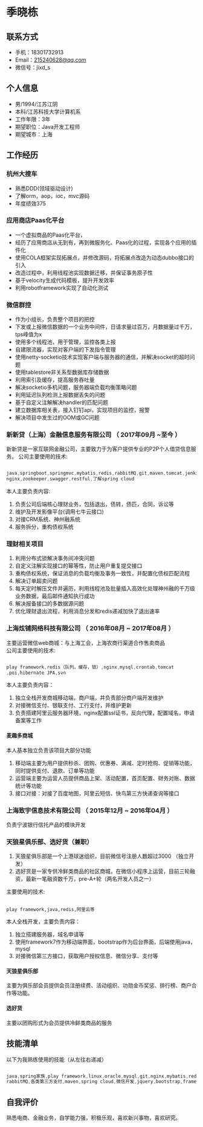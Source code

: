 # 季晓栋

## 联系方式

- 手机：18301732913
- Email：215240628@qq.com
- 微信号：jixd_s

## 个人信息

 - 男/1994/江苏江阴 
 - 本科/江苏科技大学计算机系 
 - 工作年限：3年
 - 期望职位：Java开发工程师
 - 期望城市：上海


## 工作经历

### 杭州大搜车
- 熟悉DDD(领域驱动设计)
- 了解orm，aop，ioc，mvc源码
- 年度绩效375


### 应用商店Paas化平台
- 一个虚拟商品的Paas化平台，
- 经历了应用商店从无到有，再到微服务化、Paas化的过程，实现各个应用的插件化
- 使用COLA框架实现拓展点，并修改源码，将拓展点改造为动态dubbo接口的引入
- 改造过程中，利用线程池实现数据迁移，并保证事务原子性
- 基于velocity生成代码模板，提升开发效率
- 利用robotframework实现了自动化测试



### 微信群控
- 作为小组长，负责整个项目的把控
- 下发或上报微信数据的一个业务中间件，日请求量过百万，月数据量过千万，tps峰值为x
- 使用多个线程池，用于管理，监控各类上报
- 自建限流器，实现对客户端的下发指令管理
- 使用netty-socketio技术实现客户端与服务器的通信，并解决socket的超时问题
- 使用tablestore非关系型数据库存储数据
- 利用索引及缓存，提高服务吞吐量
- 解决socketio多机问题，服务器端负载均衡策略问题
- 利用延迟队列检测上报数据丢失的问题
- 基于自定义注解解决handler的匹配问题
- 建立数据库相关表，接入钉钉api，实现项目的监控，报警
- 解决项目中发生过的OOM或GC问题



### 新新贷（上海）金融信息服务有限公司 （ 2017年09月 ~至今 ）
新新贷是一家互联网金融公司，主要致力于为客户提供专业的P2P个人借贷信息服务。 
公司主要使用的技术:
```java

java,springboot,springmvc,mybatis,redis,rabbitMQ,git,maven,tomcat,jenkins,
nginx,zookeeper,swagger,restful,了解spring cloud

```  

本人主要负责内容:

1. 负责公司后端核心理财业务，包括退出，债转，债匹，合同，诉讼等
2. 维护及开发影像平台(调用七牛云接口)
3. 对接CRM系统、神州融系统
4. 服务拆分，重构债权系统

### 理财相关项目
1. 利用分布式锁解决事务间冲突问题
2. 自定义注解实现接口的幂等性，防止用户重复提交接口
3. 重构债权系统，保证消息的负载均衡及事务一致性，并配置化债权匹配流程
4. 解决订单超卖问题
5. 每天定时解压文件并遍历，利用线程池及批量插入高效化处理神州融的千万级业务数据，最后邮件通知执行成功
6. 解决报备接口的多数据源问题
7. 优化理财退出流程，利用消息分发和redis递减加快了退出速率



 
### 上海炫铺网络科技有限公司 （ 2016年08月 ~ 2017年08月 ）

主要运营微信web商城：与上海工会，上海农商行渠道合作售卖商品  
公司主要使用的技术:
```java

play framework,redis（队列，缓存，锁）,nginx,mysql,crontab,tomcat
,poi,hibernate JPA,svn

```     
本人主要负责内容：  

1. 独立全栈开发商城移动端，商户端，并负责部分商户端开发维护
2. 对接微信支付、银联支付、工行支付，并维护更新
3. 负责搭建阿里云服务器环境，nginx配置ssl证书，反向代理，配置域名，申请备案等工作


#### 麦趣多商城 
本人基本独立负责该项目大部分功能
1. 移动端主要为用户提供秒杀、团购、优惠券、满减、定时抢购、促销等功能，同时提供支付、退款、订单等功能
2. 运营端主要为运营人员提供商品上架、活动配置，首页配置、财务对账、数据统计等功能
3. 接口对接：对接了百度地图，阿里云短信、快鸟第三方快递查询等接口

### 上海致宇信息技术有限公司 （ 2015年12月 ~ 2016年04月 ）

负责宁波银行信托产品的模块开发

### 天狼星俱乐部、选好货（兼职）  
1. 天狼星俱乐部是一个上港球迷组织，目前微信号注册人数超过3000 （独立开发）
2. 选好货是一家专供冷鲜类商品的社区商城，在微信小程序上运营，目前三轮融资，最新一笔融资数千万，pre-A+轮（两名开发人员之一）

主要使用的技术:
```

play framework,java,redis,阿里云等

```   
本人全栈开发，主要负责内容： 

1. 独立搭建服务器，域名申请等
2. 使用framework7作为移动端界面，bootstrap作为后台界面，后端使用java，mysql
3. 对接微信第三方接口，获取用户授权信息、微信分享、支付等


#### 天狼星俱乐部
主要为俱乐部会员提供会员注册续费、活动组织、功勋金币奖惩、排行榜、商户合作等功能。

#### 选好货
主要以团购形式为会员提供冷鲜类商品的服务


## 技能清单

以下为我熟练使用的技能（从左往右递减）


```java

java,spring家族,play framework,linux,oracle,mysql,git,nginx,mybatis,redis,
rabbitMQ,各类第三方支付,maven,spring cloud,微信开发,jquery,bootstrap,framework7

```
## 自我评价
熟悉电商、金融业务，自学能力强，积极乐观，喜欢新兴事物，喜欢研究。






